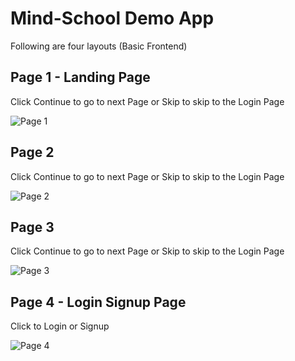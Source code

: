 # Mind-School Demo App #
Following are four layouts (Basic Frontend)

## Page 1 - Landing Page ## 

Click Continue to go to next Page or Skip to skip to the Login Page

![Page 1](https://drive.google.com/uc?export=view&id=1HJMGLIgtBEty1AuF9b_wO45ESDIiPuRJ)

## Page 2 ## 

Click Continue to go to next Page or Skip to skip to the Login Page

![Page 2](https://drive.google.com/uc?export=view&id=14WBaoXdCOlh35bmaWrC48RJmL7ay85Fu)

## Page 3 ## 

Click Continue to go to next Page or Skip to skip to the Login Page

![Page 3](https://drive.google.com/uc?export=view&id=1Bq8X1Oe9QL8ppDd6J1ipXc1kjuOAwtVT)

## Page 4 - Login Signup Page ## 

Click to Login or Signup

![Page 4](https://drive.google.com/uc?export=view&id=1kw9M15bokCef3qZL_9l4wJKGKWHgU-Mn)
